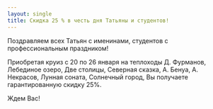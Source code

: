 ```yaml
---
layout: single
title: Скидка 25 % в честь дня Татьяны и студентов!
---
```


Поздравляем всех Татьян с именинами, студентов с профессиональным праздником!  

Приобретая круиз с 20 по 26 января на теплоходы Д. Фурманов, Лебединое озеро, Две столицы, Северная сказка, А. Бенуа, А. Некрасов, Лунная соната, Солнечный город, Вы получаете гарантированную скидку 25%.  

Ждем Вас!